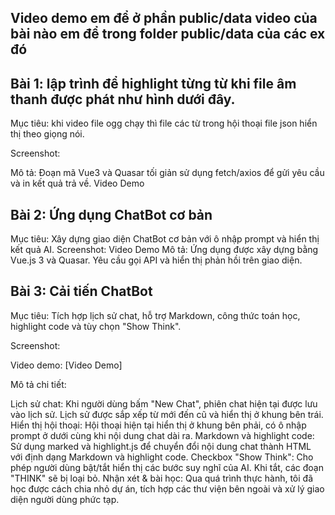 ## Video demo em để ở phần public/data video của bài nào em để trong folder public/data của các ex đó 

## Bài 1: lập trình để highlight từng từ khi file âm thanh được phát như hình dưới đây.
Mục tiêu: khi video file ogg chạy thì file các từ trong hội thoại file json hiển thị theo giọng nói.

Screenshot:

Mô tả:
Đoạn mã Vue3 và Quasar tối giản sử dụng fetch/axios để gửi yêu cầu và in kết quả trả về. Video Demo

## Bài 2: Ứng dụng ChatBot cơ bản
Mục tiêu: Xây dựng giao diện ChatBot cơ bản với ô nhập prompt và hiển thị kết quả AI.
Screenshot:
Video Demo
Mô tả:
Ứng dụng được xây dựng bằng Vue.js 3 và Quasar. Yêu cầu gọi API và hiển thị phản hồi trên giao diện.

## Bài 3: Cải tiến ChatBot
Mục tiêu: Tích hợp lịch sử chat, hỗ trợ Markdown, công thức toán học, highlight code và tùy chọn "Show Think".

Screenshot:

Video demo:
[Video Demo]

Mô tả chi tiết:

Lịch sử chat: Khi người dùng bấm "New Chat", phiên chat hiện tại được lưu vào lịch sử. Lịch sử được sắp xếp từ mới đến cũ và hiển thị ở khung bên trái.
Hiển thị hội thoại: Hội thoại hiện tại hiển thị ở khung bên phải, có ô nhập prompt ở dưới cùng khi nội dung chat dài ra.
Markdown và highlight code: Sử dụng marked và highlight.js để chuyển đổi nội dung chat thành HTML với định dạng Markdown và highlight code.
Checkbox "Show Think": Cho phép người dùng bật/tắt hiển thị các bước suy nghĩ của AI. Khi tắt, các đoạn "THINK" sẽ bị loại bỏ.
Nhận xét & bài học:
Qua quá trình thực hành, tôi đã học được cách chia nhỏ dự án, tích hợp các thư viện bên ngoài và xử lý giao diện người dùng phức tạp.
